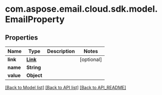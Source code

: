 
# com.aspose.email.cloud.sdk.model.EmailProperty

## Properties
Name | Type | Description | Notes
------------ | ------------- | ------------- | -------------
**link** | [**Link**](Link.md) |  |  [optional]
**name** | **String** |  | 
**value** | **Object** |  | 


[[Back to Model list]](API_README.md#documentation-for-models) [[Back to API list]](API_README.md#documentation-for-api-endpoints) [[Back to API_README]](API_README.md)

